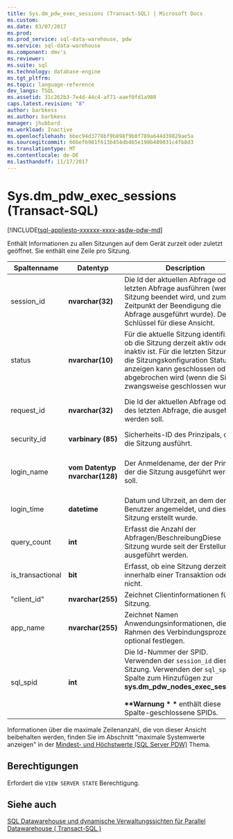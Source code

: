 ```yaml
---
title: Sys.dm_pdw_exec_sessions (Transact-SQL) | Microsoft Docs
ms.custom: 
ms.date: 03/07/2017
ms.prod: 
ms.prod_service: sql-data-warehouse, pdw
ms.service: sql-data-warehouse
ms.component: dmv's
ms.reviewer: 
ms.suite: sql
ms.technology: database-engine
ms.tgt_pltfrm: 
ms.topic: language-reference
dev_langs: TSQL
ms.assetid: 31c262b3-7e4d-44c4-af71-aaef0fd1a980
caps.latest.revision: "8"
author: barbkess
ms.author: barbkess
manager: jhubbard
ms.workload: Inactive
ms.openlocfilehash: bbec94d3778bf9b898f9b0f789a644d39829ae5a
ms.sourcegitcommit: 66bef6981f613b454db465e190b489031c4fb8d3
ms.translationtype: MT
ms.contentlocale: de-DE
ms.lasthandoff: 11/17/2017
---
```

# <a name="sysdmpdwexecsessions-transact-sql"></a>Sys.dm_pdw_exec_sessions (Transact-SQL)
[!INCLUDE[tsql-appliesto-xxxxxx-xxxx-asdw-pdw-md](../../includes/tsql-appliesto-xxxxxx-xxxx-asdw-pdw-md.md)]

  Enthält Informationen zu allen Sitzungen auf dem Gerät zurzeit oder zuletzt geöffnet. Sie enthält eine Zeile pro Sitzung.  
  
|Spaltenname|Datentyp|Description|Bereich|  
|-----------------|---------------|-----------------|-----------|  
|session_id|**nvarchar(32)**|Die Id der aktuellen Abfrage oder der letzten Abfrage ausführen (wenn die Sitzung beendet wird, und zum Zeitpunkt der Beendigung die Abfrage ausgeführt wurde). Der Schlüssel für diese Ansicht.|Für alle Sitzungen im System eindeutig.|  
|status|**nvarchar(10)**|Für die aktuelle Sitzung identifiziert, ob die Sitzung derzeit aktiv oder inaktiv ist. Für die letzten Sitzungen die Sitzungskonfiguration Status anzeigen kann geschlossen oder abgebrochen wird (wenn die Sitzung zwangsweise geschlossen wurde).|"LEERLAUF", "ACTIVE", "GESCHLOSSEN", BEENDET""|  
|request_id|**nvarchar(32)**|Die Id der aktuellen Abfrage oder des letzten Abfrage, die ausgeführt werden soll.|Für alle Anforderungen im System eindeutig. NULL, wenn keine ausgeführt wurde.|  
|security_id|**varbinary (85)**|Sicherheits-ID des Prinzipals, der die Sitzung ausführt.||  
|login_name|**vom Datentyp nvarchar(128)**|Der Anmeldename, der der Prinzipal, der die Sitzung ausgeführt werden soll.|Eine beliebige Zeichenfolge, die die Benutzer-Benennungskonventionen entsprechen.|  
|login_time|**datetime**|Datum und Uhrzeit, an dem der Benutzer angemeldet, und dieser Sitzung erstellt wurde.|Gültige **"DateTime"** vor der aktuellen Uhrzeit.|  
|query_count|**int**|Erfasst die Anzahl der Abfragen/BeschreibungDiese Sitzung wurde seit der Erstellung ausgeführt werden.|Größer als oder gleich 0.|  
|is_transactional|**bit**|Erfasst, ob eine Sitzung derzeit innerhalb einer Transaktion oder nicht.|für automatische Commits 0, 1 für transaktional.|  
|"client_id"|**nvarchar(255)**|Zeichnet Clientinformationen für die Sitzung.|Jede gültige Zeichenfolge.|  
|app_name|**nvarchar(255)**|Zeichnet Namen Anwendungsinformationen, die im Rahmen des Verbindungsprozesses optional festlegen.|Jede gültige Zeichenfolge.|  
|sql_spid|**int**|Die Id-Nummer der SPID. Verwenden der `session_id` dieser Sitzung. Verwenden der `sql_spid` Spalte zum Hinzufügen zur **sys.dm_pdw_nodes_exec_sessions**.<br /><br /> **\*\*Warnung \* \***  enthält diese Spalte-geschlossene SPIDs.||  
  
 Informationen über die maximale Zeilenanzahl, die von dieser Ansicht beibehalten werden, finden Sie im Abschnitt "maximale Systemwerte anzeigen" in der [Mindest- und Höchstwerte (SQL Server PDW)](http://msdn.microsoft.com/en-us/5243f018-2713-45e3-9b61-39b2a57401b9) Thema.  
  
## <a name="permissions"></a>Berechtigungen  
 Erfordert die `VIEW SERVER STATE` Berechtigung.  
  
## <a name="see-also"></a>Siehe auch  
 [SQL Datawarehouse und dynamische Verwaltungssichten für Parallel Datawarehouse &#40; Transact-SQL &#41;](../../relational-databases/system-dynamic-management-views/sql-and-parallel-data-warehouse-dynamic-management-views.md)  
  
  

